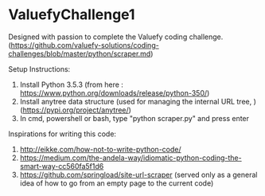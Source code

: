 # ValuefyChallenge1

Designed with passion to complete the Valuefy coding challenge. 
(https://github.com/valuefy-solutions/coding-challenges/blob/master/python/scraper.md)

Setup Instructions:
1. Install Python 3.5.3 (from here : https://www.python.org/downloads/release/python-350/)
2. Install anytree data structure (used for managing the internal URL tree, <pip install anytree>) (https://pypi.org/project/anytree/)
3. In cmd, powershell or bash, type "python scraper.py" and press enter


Inspirations for writing this code:
1. http://eikke.com/how-not-to-write-python-code/
2. https://medium.com/the-andela-way/idiomatic-python-coding-the-smart-way-cc560fa5f1d6
3. https://github.com/springload/site-url-scraper (served only as a general idea of how to go from an empty page to the current code)


